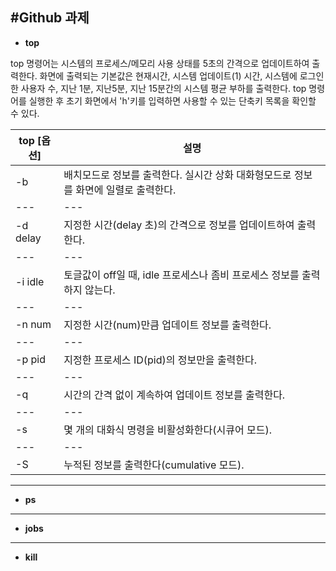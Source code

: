 #Github 과제
---
+  __top__

top 명령어는 시스템의 프로세스/메모리 사용 상태를 5초의 간격으로 업데이트하여 출력한다.
화면에 출력되는 기본값은 현재시간, 시스템 업데이트(1) 시간, 시스템에 로그인한 사용자 수, 지난 1분, 지난5분, 지난 15분간의 시스템 평균 부하를 출력한다.
top 명령어를 실행한 후 초기 화면에서 'h'키를 입력하면 사용할 수 있는 단축키 목록을 확인할 수 있다.

top [옵션]|설명
---|---
-b|배치모드로 정보를 출력한다. 실시간 상화 대화형모드로 정보를 화면에 일렬로 출력한다.
---|---
-d delay|지정한 시간(delay 초)의 간격으로 정보를 업데이트하여 출력한다.
---|---
-i idle|토글값이 off일 때, idle 프로세스나 좀비 프로세스 정보를 출력하지 않는다.
---|---
-n num|지정한 시간(num)만큼 업데이트 정보를 출력한다.
---|---
-p pid|지정한 프로세스 ID(pid)의 정보만을 출력한다.
---|---
-q|시간의 간격 없이 계속하여 업데이트 정보를 출력한다.
---|---
-s|몇 개의 대화식 명령을 비활성화한다(시큐어 모드).
---|---
-S|누적된 정보를 출력한다(cumulative 모드).


---
+ __ps__


---
+ __jobs__


---
+ __kill__
